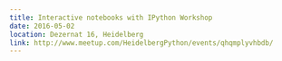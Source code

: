 ```yaml
---
title: Interactive notebooks with IPython Workshop
date: 2016-05-02
location: Dezernat 16, Heidelberg
link: http://www.meetup.com/HeidelbergPython/events/qhqmplyvhbdb/
---
```

